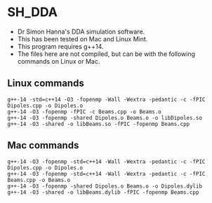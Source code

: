 # SH_DDA

* Dr Simon Hanna's DDA simulation software.
* This has been tested on Mac and Linux Mint.
* This program requires g++14.
* The files here are not compiled, but can be with the following commands on Linux or Mac.

## Linux commands

```
g++-14 -std=c++14 -O3 -fopenmp -Wall -Wextra -pedantic -c -fPIC Dipoles.cpp -o Dipoles.o
g++-14 -O3 -fopenmp -fPIC -c Beams.cpp -o Beams.o
g++-14 -O3 -fopenmp -shared Dipoles.o Beams.o -o libDipoles.so
g++-14 -O3 -shared -o libBeams.so -fPIC -fopenmp Beams.cpp
```

## Mac commands

```
g++-14 -O3 -fopenmp -std=c++14 -Wall -Wextra -pedantic -c -fPIC Dipoles.cpp -o Dipoles.o
g++-14 -O3 -fopenmp -std=c++14 -Wall -Wextra -pedantic -c -fPIC Beams.cpp -o Beams.o
g++-14 -O3 -fopenmp -shared Dipoles.o Beams.o -o Dipoles.dylib
g++-14 -O3 -shared -o libBeams.dylib -fPIC -fopenmp Beams.cpp
```
